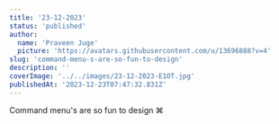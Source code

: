 ```yaml
---
title: '23-12-2023'
status: 'published'
author:
  name: 'Praveen Juge'
  picture: 'https://avatars.githubusercontent.com/u/13696888?v=4'
slug: 'command-menu-s-are-so-fun-to-design'
description: ''
coverImage: '../../images/23-12-2023-E1OT.jpg'
publishedAt: '2023-12-23T07:47:32.831Z'
---
```


Command menu's are so fun to design ⌘